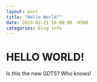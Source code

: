 ```yaml
---
layout: post
title: "Hello World!"
date: 2023-02-21 10:00:00 -0500
categories: blog info
---
```

<h1>HELLO WORLD!</h1>

<p>Is this the new GDTS? Who knows!</p>
